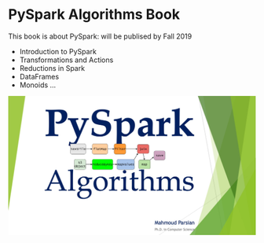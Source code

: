 # PySpark Algorithms Book
This book is about PySpark: will be publised by Fall 2019

* Introduction to PySpark
* Transformations and Actions
* Reductions in Spark
* DataFrames
* Monoids
...

![PySpark Algorithms](./images/pyspark_algorithms.jpg)


